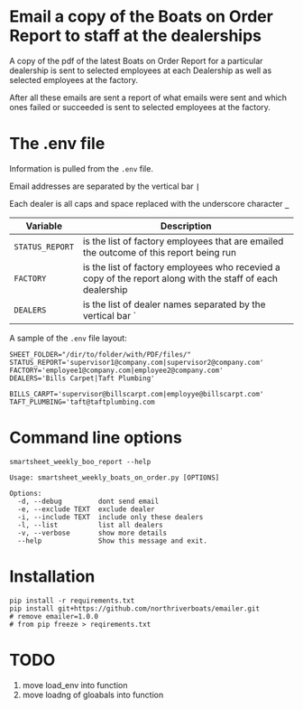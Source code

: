 # Email a copy of the Boats on Order Report to staff at the dealerships

A copy of the pdf of the latest Boats on Order Report for a particular dealership is sent to selected employees at each Dealership as well as selected employees at the factory.

After all these emails are sent a report of what emails were sent and which ones failed or succeeded is sent to selected employees at the factory.

# The .env file
Information is pulled from the `.env` file.

Email addresses are separated by the vertical bar **`|`**

Each dealer is all caps and space replaced with the underscore character **`_`**

| Variable | Description |
| -------- | ----------- |
|`STATUS_REPORT` | is the list of factory employees that are emailed the outcome of this report being run|
|`FACTORY` | is the list of factory employees who recevied a copy of the report along with the staff of each dealership|
|`DEALERS` | is the list of dealer names separated by the vertical bar `|` | 

A sample of the `.env` file layout:
```
SHEET_FOLDER="/dir/to/folder/with/PDF/files/"
STATUS_REPORT='supervisor1@company.com|supervisor2@company.com'
FACTORY='employee1@company.com|employee2@company.com'
DEALERS='Bills Carpet|Taft Plumbing'

BILLS_CARPT='supervisor@billscarpt.com|employye@billscarpt.com'
TAFT_PLUMBING='taft@taftplumbing.com
```

# Command line options
`smartsheet_weekly_boo_report --help`

```
Usage: smartsheet_weekly_boats_on_order.py [OPTIONS]

Options:
  -d, --debug         dont send email
  -e, --exclude TEXT  exclude dealer
  -i, --include TEXT  include only these dealers
  -l, --list          list all dealers
  -v, --verbose       show more details
  --help              Show this message and exit.
```
# Installation
```
pip install -r requirements.txt
pip install git+https://github.com/northriverboats/emailer.git
# remove emailer=1.0.0
# from pip freeze > reqirements.txt
```
# TODO
1. move load_env into function
2. move loadng of gloabals into function 
